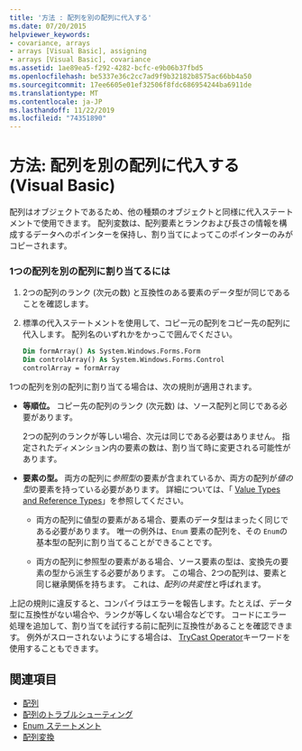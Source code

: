 ```yaml
---
title: '方法 : 配列を別の配列に代入する'
ms.date: 07/20/2015
helpviewer_keywords:
- covariance, arrays
- arrays [Visual Basic], assigning
- arrays [Visual Basic], covariance
ms.assetid: 1ae89ea5-f292-4282-bcfc-e9b06b37fbd5
ms.openlocfilehash: be5337e36c2cc7ad9f9b32182b8575ac66bb4a50
ms.sourcegitcommit: 17ee6605e01ef32506f8fdc686954244ba6911de
ms.translationtype: MT
ms.contentlocale: ja-JP
ms.lasthandoff: 11/22/2019
ms.locfileid: "74351890"
---
```

# <a name="how-to-assign-one-array-to-another-array-visual-basic"></a>方法: 配列を別の配列に代入する (Visual Basic)

配列はオブジェクトであるため、他の種類のオブジェクトと同様に代入ステートメントで使用できます。 配列変数は、配列要素とランクおよび長さの情報を構成するデータへのポインターを保持し、割り当てによってこのポインターのみがコピーされます。

### <a name="to-assign-one-array-to-another-array"></a>1つの配列を別の配列に割り当てるには

1. 2つの配列のランク (次元の数) と互換性のある要素のデータ型が同じであることを確認します。

2. 標準の代入ステートメントを使用して、コピー元の配列をコピー先の配列に代入します。 配列名のいずれかをかっこで囲んでください。

    ```vb
    Dim formArray() As System.Windows.Forms.Form
    Dim controlArray() As System.Windows.Forms.Control
    controlArray = formArray
    ```

1つの配列を別の配列に割り当てる場合は、次の規則が適用されます。

- **等順位。** コピー先の配列のランク (次元数) は、ソース配列と同じである必要があります。

  2つの配列のランクが等しい場合、次元は同じである必要はありません。 指定されたディメンション内の要素の数は、割り当て時に変更される可能性があります。

- **要素の型。** 両方の配列に*参照型*の要素が含まれているか、両方の配列が*値の型*の要素を持っている必要があります。 詳細については、「 [Value Types and Reference Types](../../../../visual-basic/programming-guide/language-features/data-types/value-types-and-reference-types.md)」を参照してください。

  - 両方の配列に値型の要素がある場合、要素のデータ型はまったく同じである必要があります。 唯一の例外は、`Enum` 要素の配列を、その `Enum`の基本型の配列に割り当てることができることです。

  - 両方の配列に参照型の要素がある場合、ソース要素の型は、変換先の要素の型から派生する必要があります。 この場合、2つの配列は、要素と同じ継承関係を持ちます。 これは、*配列の共変性*と呼ばれます。

上記の規則に違反すると、コンパイラはエラーを報告します。たとえば、データ型に互換性がない場合や、ランクが等しくない場合などです。 コードにエラー処理を追加して、割り当てを試行する前に配列に互換性があることを確認できます。 例外がスローされないようにする場合は、 [TryCast Operator](../../../../visual-basic/language-reference/operators/trycast-operator.md)キーワードを使用することもできます。

## <a name="see-also"></a>関連項目

- [配列](../../../../visual-basic/programming-guide/language-features/arrays/index.md)
- [配列のトラブルシューティング](../../../../visual-basic/programming-guide/language-features/arrays/troubleshooting-arrays.md)
- [Enum ステートメント](../../../../visual-basic/language-reference/statements/enum-statement.md)
- [配列変換](../../../../visual-basic/programming-guide/language-features/data-types/array-conversions.md)
